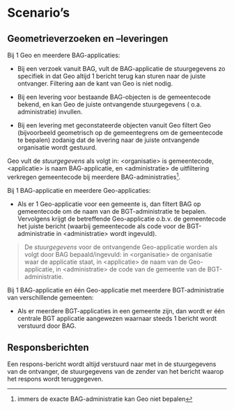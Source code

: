 Scenario’s
==========

Geometrieverzoeken en –leveringen
---------------------------------

Bij 1 Geo en meerdere BAG-applicaties:

-   Bij een verzoek vanuit BAG, vult de BAG-applicatie de stuurgegevens zo
    specifiek in dat Geo altijd 1 bericht terug kan sturen naar de juiste
    ontvanger. Filtering aan de kant van Geo is niet nodig.

-   Bij een levering voor bestaande BAG-objecten is de gemeentecode bekend, en
    kan Geo de juiste ontvangende stuurgegevens ( o.a. administratie) invullen.

-   Bij een levering met geconstateerde objecten vanuit Geo filtert Geo
    (bijvoorbeeld geometrisch op de gemeentegrens om de gemeentecode te bepalen)
    zodanig dat de levering naar de juiste ontvangende organisatie wordt
    gestuurd.

Geo vult de *stuurgegevens* als volgt in: \<organisatie\> is gemeentecode,
\<applicatie\> is naam BAG-applicatie, en \<administratie\> de uitfiltering
verkregen gemeentecode bij meerdere BAG-administraties[^1].

[^1]: immers de exacte BAG-administratie kan Geo niet bepalen

Bij 1 BAG-applicatie en meerdere Geo-applicaties:

-   Als er 1 Geo-applicatie voor een gemeente is, dan filtert BAG op
    gemeentecode om de naam van de BGT-administratie te bepalen. Vervolgens
    krijgt de betreffende Geo-applicatie o.b.v. de gemeentecode het juiste
    bericht (waarbij gemeentecode als code voor de BGT-administratie in
    \<administratie\> wordt ingevuld).

>   De *stuurgegevens* voor de ontvangende Geo-applicatie worden als volgt door
>   BAG bepaald/ingevuld: in \<organisatie\> de organisatie waar de applicatie
>   staat, in \<applicatie\> de naam van de Geo-applicatie, in \<administratie\>
>   de code van de gemeente van de BGT-administratie.

Bij 1 BAG-applicatie en één Geo-applicatie met meerdere BGT-administratie van
verschillende gemeenten:

-   Als er meerdere BGT-applicaties in een gemeente zijn, dan wordt er één
    centrale BGT applicatie aangewezen waarnaar steeds 1 bericht wordt verstuurd
    door BAG.

Responsberichten
----------------

Een respons-bericht wordt altijd verstuurd naar met in de stuurgegevens van de
ontvanger, de stuurgegevens van de zender van het bericht waarop het respons
wordt teruggegeven.
